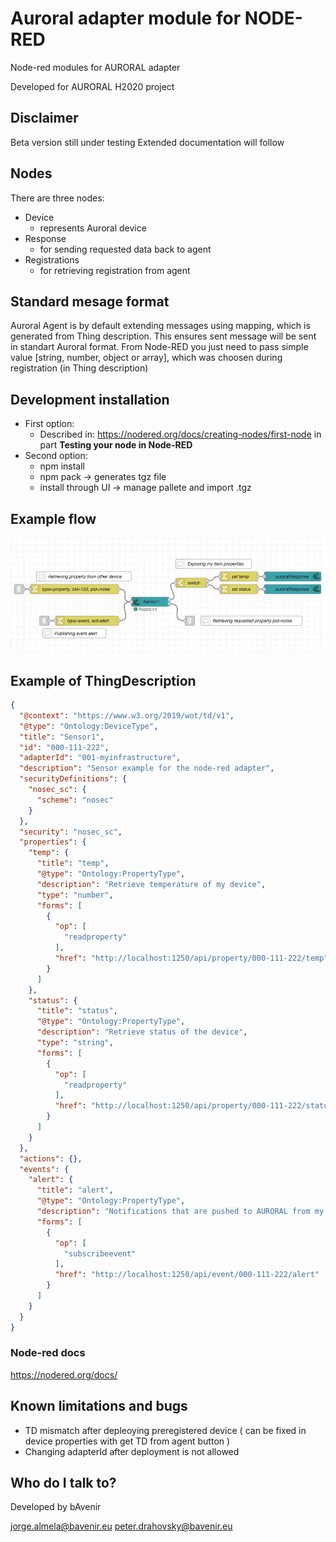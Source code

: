 # Auroral adapter module for NODE-RED #

Node-red modules for AURORAL adapter

Developed for AURORAL H2020 project

## Disclaimer

Beta version still under testing
Extended documentation will follow

## Nodes ## 
There are three nodes:
- Device 
   - represents Auroral device
- Response
   - for sending requested data back to agent
- Registrations
   - for retrieving registration from agent

## Standard mesage format ##
Auroral Agent is by default extending messages using mapping, which is generated from Thing description. This ensures sent message will be sent in standart Auroral format.
From Node-RED you just need to pass simple value [string, number, object or array], which was choosen during registration (in Thing description)

## Development installation ##
 - First option:
    - Described in: https://nodered.org/docs/creating-nodes/first-node in part **Testing your node in Node-RED**
 - Second option:
    - npm install
    - npm pack -> generates tgz file
    - install through UI -> manage pallete and import .tgz

## Example flow ##
![Example flow](https://github.com/AuroralH2020/auroral-node-red-modules/blob/master/resources/flow_caption.png?raw=true)

## Example of ThingDescription ##

``` JSON
{
  "@context": "https://www.w3.org/2019/wot/td/v1",
  "@type": "Ontology:DeviceType",
  "title": "Sensor1",
  "id": "000-111-222",
  "adapterId": "001-myinfrastructure",
  "description": "Sensor example for the node-red adapter",
  "securityDefinitions": {
    "nosec_sc": {
      "scheme": "nosec"
    }
  },
  "security": "nosec_sc",
  "properties": {
    "temp": {
      "title": "temp",
      "@type": "Ontology:PropertyType",
      "description": "Retrieve temperature of my device",
      "type": "number",
      "forms": [
        {
          "op": [
            "readproperty"
          ],
          "href": "http://localhost:1250/api/property/000-111-222/temp"
        }
      ]
    },
    "status": {
      "title": "status",
      "@type": "Ontology:PropertyType",
      "description": "Retrieve status of the device",
      "type": "string",
      "forms": [
        {
          "op": [
            "readproperty"
          ],
          "href": "http://localhost:1250/api/property/000-111-222/status"
        }
      ]
    }
  },
  "actions": {},
  "events": {
    "alert": {
      "title": "alert",
      "@type": "Ontology:PropertyType",
      "description": "Notifications that are pushed to AURORAL from my sensor",
      "forms": [
        {
          "op": [
            "subscribeevent"
          ],
          "href": "http://localhost:1250/api/event/000-111-222/alert"
        }
      ]
    }
  }
}
```

### Node-red docs ###
https://nodered.org/docs/

## Known limitations and bugs ##
- TD mismatch after depleoying preregistered device ( can be fixed in device properties with get TD from agent button )
- Changing adapterId after deployment is not allowed

## Who do I talk to? ##

Developed by bAvenir

jorge.almela@bavenir.eu
peter.drahovsky@bavenir.eu
